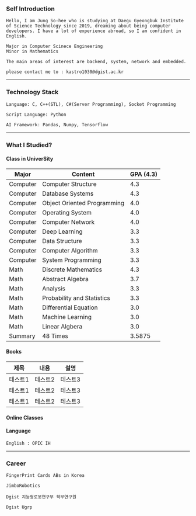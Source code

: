 ### Self Introduction

```
Hello, I am Jung So-hee who is studying at Daegu Gyeongbuk Institute of Science Technology since 2019, dreaming about being computer developers. I have a lot of experience abroad, so I am confident in English.

Major in Computer Scinece Engineering
Minor in Mathematics

The main areas of interest are backend, system, network and embedded.

please contact me to : kastro1030@dgist.ac.kr
```

------------------

### Technology Stack



```
Language: C, C++(STL), C#(Server Programming), Socket Programming

Script Language: Python

AI Framework: Pandas, Numpy, Tensorflow

```

------------------

### What I Studied?

#### Class in UniverSity

| Major    | Content                     | GPA (4.3) |
| -------- | --------------------------- | --------- |
| Computer | Computer Structure          | 4.3       |
| Computer | Database Systems            | 4.3       |
| Computer | Object Oriented Programming | 4.0       |
| Computer | Operating System            | 4.0       |
| Computer | Computer Network            | 4.0       |
| Computer | Deep Learning               | 3.3       |
| Computer | Data Structure              | 3.3       |
| Computer | Computer Algorithm          | 3.3       |
| Computer | System Programming          | 3.3       |
| Math     | Discrete Mathematics        | 4.3       |
| Math     | Abstract Algebra            | 3.7       |
| Math     | Analysis                    | 3.3       |
| Math     | Probability and Statistics  | 3.3       |
| Math     | Differential Equation       | 3.0       |
| Math     | Machine Learning            | 3.0       |
| Math     | Linear Algbera              | 3.0       |
| Summary  | 48 Times                    | 3.5875    |



#### Books

| 제목    | 내용    | 설명    |
| ------- | ------- | ------- |
| 테스트1 | 테스트2 | 테스트3 |
| 테스트1 | 테스트2 | 테스트3 |
| 테스트1 | 테스트2 | 테스트3 |



#### Online Classes





#### Language

```
English : OPIC IH
```





------------------

### Career

```
FingerPrint Cards ABs in Korea

JimboRobotics

Dgist 지능형로봇연구부 학부연구원

Dgist Ugrp
```

